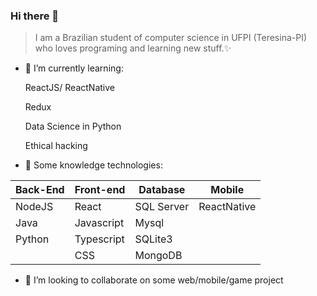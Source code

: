 ### Hi there 👋

<blockquote>
I am a Brazilian student of computer science in UFPI (Teresina-PI) who loves programing and learning new stuff.✨ 
</blockquote>

- 🌱 I’m currently learning:
<ul> ReactJS/ ReactNative </ul>
<ul> Redux </ul>
<ul> Data Science in Python </ul>
<ul> Ethical hacking</ul>

- 🔭 Some knowledge technologies:

| Back-End  | Front-end  | Database | Mobile  |
|---|---|---|---|
| NodeJS  | React | SQL Server | ReactNative |
| Java | Javascript | Mysql | |
| Python | Typescript | SQLite3 | |
|  | CSS  |  MongoDB | |

- 👯 I’m looking to collaborate on some web/mobile/game project



<!--
**MrPinabutter/MrPinabutter** is a ✨ _special_ repository because its `README.md` (this file) appears on your GitHub profile.

Here are some ideas to get you started:

 on ...
 ...
- 🤔 I’m looking for help with ...
- 💬 Ask me about ...
- 📫 How to reach me: ...
- 😄 Pronouns: ...
- ⚡ Fun fact: ...
-->
